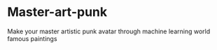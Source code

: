 # Master-art-punk
 Make your master artistic punk avatar through machine learning world famous paintings
